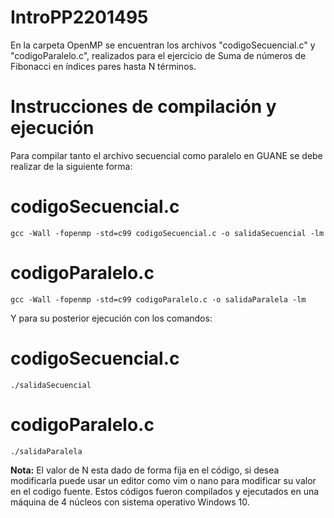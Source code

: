 # IntroPP2201495

En la carpeta OpenMP se encuentran los archivos "codigoSecuencial.c" y "codigoParalelo.c", realizados para el ejercicio de Suma de números de Fibonacci en índices pares hasta N términos.

# Instrucciones de compilación y ejecución
Para compilar tanto el archivo secuencial como paralelo en GUANE se debe realizar de la siguiente forma:

# codigoSecuencial.c
    gcc -Wall -fopenmp -std=c99 codigoSecuencial.c -o salidaSecuencial -lm
  
# codigoParalelo.c
    gcc -Wall -fopenmp -std=c99 codigoParalelo.c -o salidaParalela -lm

Y para su posterior ejecución con los comandos:

# codigoSecuencial.c
    ./salidaSecuencial

# codigoParalelo.c
    ./salidaParalela

**Nota:** El valor de N esta dado de forma fija en el código, si desea modificarla puede usar un editor como vim o nano para modificar su valor en el codigo fuente.
Estos códigos fueron compilados y ejecutados en una máquina de 4 núcleos con sistema operativo Windows 10. 

